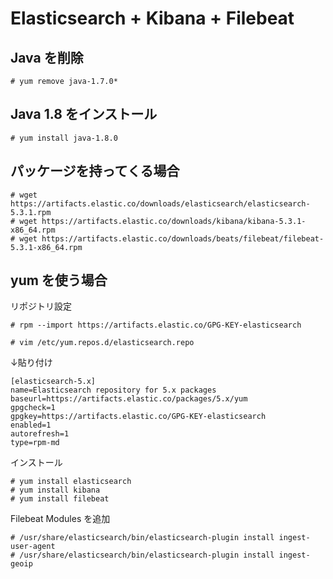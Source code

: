 # Elasticsearch + Kibana + Filebeat

## Java を削除

```
# yum remove java-1.7.0*
```

## Java 1.8 をインストール

```
# yum install java-1.8.0
```


## パッケージを持ってくる場合

```
# wget https://artifacts.elastic.co/downloads/elasticsearch/elasticsearch-5.3.1.rpm
# wget https://artifacts.elastic.co/downloads/kibana/kibana-5.3.1-x86_64.rpm
# wget https://artifacts.elastic.co/downloads/beats/filebeat/filebeat-5.3.1-x86_64.rpm
```



## yum を使う場合

リポジトリ設定

```
# rpm --import https://artifacts.elastic.co/GPG-KEY-elasticsearch
```


```
# vim /etc/yum.repos.d/elasticsearch.repo
```

↓貼り付け

```
[elasticsearch-5.x]
name=Elasticsearch repository for 5.x packages
baseurl=https://artifacts.elastic.co/packages/5.x/yum
gpgcheck=1
gpgkey=https://artifacts.elastic.co/GPG-KEY-elasticsearch
enabled=1
autorefresh=1
type=rpm-md
```

インストール

```
# yum install elasticsearch
# yum install kibana
# yum install filebeat
```

Filebeat Modules を追加

```
# /usr/share/elasticsearch/bin/elasticsearch-plugin install ingest-user-agent
# /usr/share/elasticsearch/bin/elasticsearch-plugin install ingest-geoip
```
